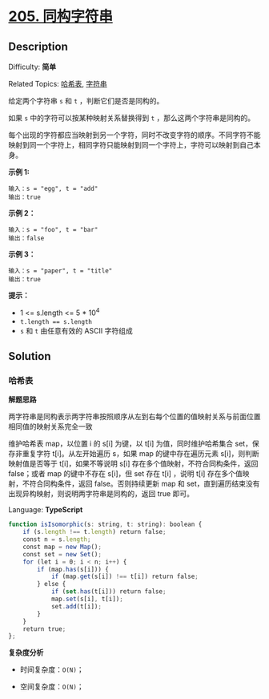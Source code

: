 # [205\. 同构字符串](https://leetcode.cn/problems/isomorphic-strings/)

## Description

Difficulty: **简单**  

Related Topics: [哈希表](https://leetcode.cn/tag/hash-table/), [字符串](https://leetcode.cn/tag/string/)

给定两个字符串 `s` 和 `t` ，判断它们是否是同构的。

如果 `s` 中的字符可以按某种映射关系替换得到 `t` ，那么这两个字符串是同构的。

每个出现的字符都应当映射到另一个字符，同时不改变字符的顺序。不同字符不能映射到同一个字符上，相同字符只能映射到同一个字符上，字符可以映射到自己本身。

**示例 1:**

```
输入：s = "egg", t = "add"
输出：true
```

**示例 2：**

```
输入：s = "foo", t = "bar"
输出：false
```

**示例 3：**

```
输入：s = "paper", t = "title"
输出：true
```

**提示：**

* 1 <= s.length <= 5 * 10<sup>4</sup>
* `t.length == s.length`
* `s` 和 `t` 由任意有效的 ASCII 字符组成

## Solution

### 哈希表

**解题思路**

两字符串是同构表示两字符串按照顺序从左到右每个位置的值映射关系与前面位置相同值的映射关系完全一致

维护哈希表 map，以位置 i 的 s[i] 为键，以 t[i] 为值，同时维护哈希集合 set，保存非重复字符 t[i]。从左开始遍历 s，如果 map 的键中存在遍历元素 s[i]，则判断映射值是否等于 t[i]，如果不等说明 s[i] 存在多个值映射，不符合同构条件，返回 false；或者 map 的键中不存在 s[i]，但 set 存在 t[i] ，说明 t[i] 存在多个值映射，不符合同构条件，返回 false。否则持续更新 map 和 set，直到遍历结束没有出现异构映射，则说明两字符串是同构的，返回 true 即可。

Language: **TypeScript**

```typescript
function isIsomorphic(s: string, t: string): boolean {
    if (s.length !== t.length) return false;
    const n = s.length;
    const map = new Map();
    const set = new Set();
    for (let i = 0; i < n; i++) {
        if (map.has(s[i])) {
            if (map.get(s[i]) !== t[i]) return false;
        } else {
            if (set.has(t[i])) return false;
            map.set(s[i], t[i]);
            set.add(t[i]);
        }
    }
    return true;
};
```

**复杂度分析**

- 时间复杂度：`O(N)`；

- 空间复杂度：`O(N)`；
